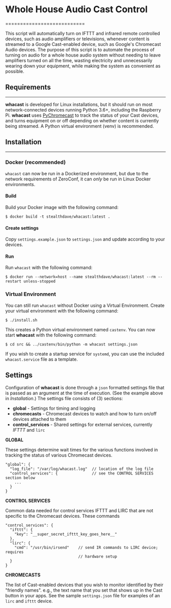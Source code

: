 # Whole House Audio Cast Control
===========================

This script will automatically turn on IFTTT and infrared remote controlled devices, such as audio amplifiers or televisions, whenever content is streamed to a Google Cast-enabled device, such as Google's Chromecast Audio devices.  The purpose of this script is to automate the process of turning on audio for a whole house audio system without needing to leave amplifiers turned on all the time, wasting electricity and unnecessarily wearing down your equipment, while making the system as convenient as possible.


## Requirements
----------------------

**whacast** is developed for Linux installations, but it should run on most network-connected devices running Python 3.6+, including the Raspberry Pi.  **whacast** uses [PyChromecast](https://github.com/balloob/pychromecast "PyChromecast") to track the status of your Cast devices, and turns equipment on or off depending on whether content is currently being streamed.  A Python virtual environment (venv) is recommended.


## Installation
----------------

### Docker (recommended)
`whacast` can now be run in a Dockerized environment, but due to the network requirements of ZeroConf, it can _only_ be run in Linux Docker environments.

#### Build
Build your Docker image with the following command:

```
$ docker build -t stealthdave/whacast:latest .
```

#### Create settings
Copy `settings.example.json` to `settings.json` and update according to your devices.

#### Run
Run `whacast` with the following command:
```
$ docker run --network=host --name stealthdave/whacast:latest --rm --restart unless-stopped
```

### Virtual Environment

You can still run `whacast` without Docker using a Virtual Environment.  Create your virtual environment with the following command:

    $ ./install.sh

This creates a Python virtual environment named `castenv`.  You can now start **whacast** with the following command:

    $ cd src && ../castenv/bin/python -m whacast settings.json

If you wish to create a startup service for `systemd`, you can use the included `whacast.service` file as a template.


Settings
-----------
Configuration of **whacast** is done through a `json` formatted settings file that is passed as an argument at the time of execution.  (See the example above in _Installation_.)  The settings file consists of (3) sections:

 - **global** - Settings for timing and logging
 - **chromecasts** - Chromecast devices to watch and how to turn on/off devices attached to them
 - **control_services** - Shared settings for external services, currently _IFTTT_ and `lirc`

**GLOBAL**

These settings determine wait times for the various functions involved in tracking the status of various Chromecast devices.

    "global": {
      "log_file": "/var/log/whacast.log"  // location of the log file
      "control_services": {               // see the CONTROL SERVICES section below
        ...
      }
    }

**CONTROL SERVICES**

Common data needed for control services IFTTT and LIRC that are not specific to the Chromecast devices.  These commands

    "control_services": {
      "ifttt": {
        "key": "__super_secret_ifttt_key_goes_here__"
      },
      "lirc": {
        "cmd": "/usr/bin/irsend"    // send IR commands to LIRC device; requires
                                    // hardware setup
      }
    }

**CHROMECASTS**

The list of Cast-enabled devices that you wish to monitor identified by their "friendly names".  e.g., the text name that you set that shows up in the Cast button in your apps.  See the sample `settings.json` file for examples of an `lirc` and `ifttt` device.
